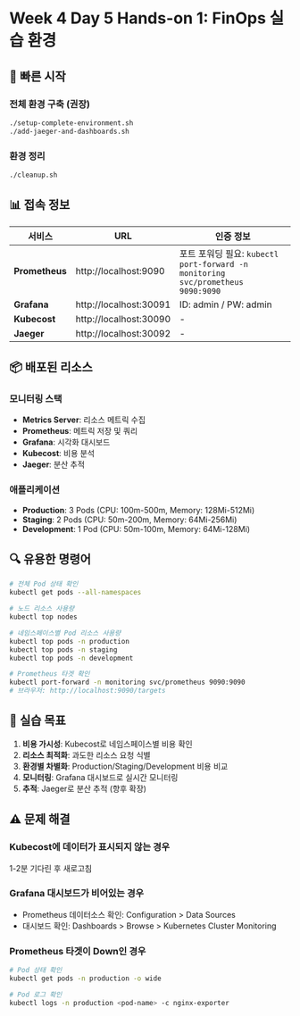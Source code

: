 # Week 4 Day 5 Hands-on 1: FinOps 실습 환경

## 🚀 빠른 시작

### 전체 환경 구축 (권장)
```bash
./setup-complete-environment.sh
./add-jaeger-and-dashboards.sh
```

### 환경 정리
```bash
./cleanup.sh
```

## 📊 접속 정보

| 서비스 | URL | 인증 정보 |
|--------|-----|-----------|
| **Prometheus** | http://localhost:9090 | 포트 포워딩 필요: `kubectl port-forward -n monitoring svc/prometheus 9090:9090` |
| **Grafana** | http://localhost:30091 | ID: admin / PW: admin |
| **Kubecost** | http://localhost:30090 | - |
| **Jaeger** | http://localhost:30092 | - |

## 📦 배포된 리소스

### 모니터링 스택
- **Metrics Server**: 리소스 메트릭 수집
- **Prometheus**: 메트릭 저장 및 쿼리
- **Grafana**: 시각화 대시보드
- **Kubecost**: 비용 분석
- **Jaeger**: 분산 추적

### 애플리케이션
- **Production**: 3 Pods (CPU: 100m-500m, Memory: 128Mi-512Mi)
- **Staging**: 2 Pods (CPU: 50m-200m, Memory: 64Mi-256Mi)
- **Development**: 1 Pod (CPU: 50m-100m, Memory: 64Mi-128Mi)

## 🔍 유용한 명령어

```bash
# 전체 Pod 상태 확인
kubectl get pods --all-namespaces

# 노드 리소스 사용량
kubectl top nodes

# 네임스페이스별 Pod 리소스 사용량
kubectl top pods -n production
kubectl top pods -n staging
kubectl top pods -n development

# Prometheus 타겟 확인
kubectl port-forward -n monitoring svc/prometheus 9090:9090
# 브라우저: http://localhost:9090/targets
```

## 🎯 실습 목표

1. **비용 가시성**: Kubecost로 네임스페이스별 비용 확인
2. **리소스 최적화**: 과도한 리소스 요청 식별
3. **환경별 차별화**: Production/Staging/Development 비용 비교
4. **모니터링**: Grafana 대시보드로 실시간 모니터링
5. **추적**: Jaeger로 분산 추적 (향후 확장)

## ⚠️ 문제 해결

### Kubecost에 데이터가 표시되지 않는 경우
1-2분 기다린 후 새로고침

### Grafana 대시보드가 비어있는 경우
- Prometheus 데이터소스 확인: Configuration > Data Sources
- 대시보드 확인: Dashboards > Browse > Kubernetes Cluster Monitoring

### Prometheus 타겟이 Down인 경우
```bash
# Pod 상태 확인
kubectl get pods -n production -o wide

# Pod 로그 확인
kubectl logs -n production <pod-name> -c nginx-exporter
```
